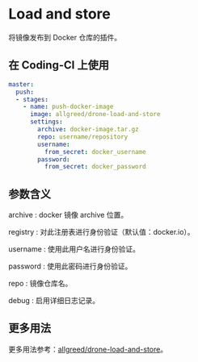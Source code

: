 # Load and store

将镜像发布到 Docker 仓库的插件。

## 在 Coding-CI 上使用

```yml
master:
  push:
  - stages:
    - name: push-docker-image
      image: allgreed/drone-load-and-store
      settings:
        archive: docker-image.tar.gz
        repo: username/repository
        username:
          from_secret: docker_username
        password:
          from_secret: docker_password
```

## 参数含义

archive
: docker 镜像 archive 位置。

registry
: 对此注册表进行身份验证（默认值：docker.io）。

username
: 使用此用户名进行身份验证。

password
: 使用此密码进行身份验证。

repo
: 镜像仓库名。

debug
: 启用详细日志记录。

## 更多用法

更多用法参考：[allgreed/drone-load-and-store](https://github.com/allgreed/drone-load-and-store)。
